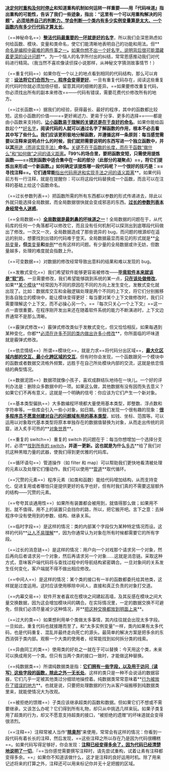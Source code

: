**<u>决定何时重构及何时停止</u>**和知道重构机制如何运转一样重要——用『代码味道』指出重构的可能性，告诉了我们一些迹象，指出：“这里有一个可以用重构解决的问题”。**<u>必须培养自己的判断力，学会判断一个类内有多少实例变量算是太大、一个函数内有多少行代码才算太长</u>**。

（==神秘命名==）**<u>整洁代码最重要的一环就是好的名字</u>**，所以我们会深思熟虑如何给函数、模块、变量和类命名，使它们能清晰地表明自己的功能和用法。但**<u>命名是编程中最难的两件事之一</u>**。**<u>如果你想不出一个好名字，说明背后很可能潜藏着更深的设计问题</u>**。为一个恼人的名字所付出的纠结，常常恩感推动我们对代码进行精简。（我当然不喜欢像读侦探小说那样，从神秘文字猜测故事情节！）

（==重复代码==）如果你在一个以上的地点看到相同的代码结构，那么可以肯定：**<u>设法将它们合而为一，程序会变得更好</u>**。一旦有重复代码存在，阅读这些重复的代码时你就必须加倍仔细，留意其间的细微的差异。==如果要修改重复代码，你必须找出所有的副本来修改==——代码有错误，需要花费代价修改所有的地方。

（==过长函数==）据我们的经验，获得最长、最好的程序，其中的函数都比较短。这些小函数的价值——==更好阐述力、更易于分享、更多的选择==——都是由小函数来支持的。**<u>让小函数易于理解的关键还是在于良好的命名</u>**。如果你能给函数起个**<u>好名字</u>**，阅读代码的人就可以通过名字了解函数的作用，根本不必去看其中写了些什么。我们应该更积极地分解函数，并遵循这样一条原则：每当感觉需要以注释来说明点什么的时候，我们就把需要说明的东西写进一个独立函数中，并以其**<u>用途（而非实现手法）</u>**命名。**<u>关键不在于函数的长度，而在于函数“做什么”和“如何做”之间的语义距离</u>**。『99%的场合里，要把函数变短，只需使用提炼函数——==找到函数中适合集中在一起的部分（此部分的凝聚点）==，将它们提炼出来形成一个新函数。』如何确定该提炼哪一段代码呢？一个很好的技巧是：==寻找注释==。它们通常能**<u>指出代码用途和实现手法之间的语义距离</u>**。如果代码前方有一行注释，就是在提醒你：可以将这段代码替换成一个函数，而且可以在注释的基础上给这个函数命名。

（==过长参数列表==）把函数所需的所有东西都以参数的形式传递进去，除此以外就只能选择全局数据，而全局数据很快就会变成邪恶的东西。**<u>过长的参数列表本身经常令人迷惑</u>**。

（==全局数据==）**<u>全局数据是最刺鼻的坏味道之一</u>**！全局数据的问题在于，从代码库的任何一个角落都可以修改它，而且没有任何机制可以探测出到底哪段代码做出了修改。一次又一次，全局数据造成了那些诡异的 bug，而问题的根源却在遥远的别处，想要找到出错的代码难于登天。全局数据最显而易见的形式就是**<u>全局变量</u>**，但**<u>类变量</u>**和**<u>单例</u>**也有这样的问题。有少量的全局数据或许无妨，但数量越多，处理的难度就会指数上升。

（==可变数据==）对数据的修改经常导致出意料的结果和难以发现的 bug。

（==发散式变化==）我们希望软件能够更容易被修改——**<u>毕竟软件本来就该是“软”的</u>**。一旦需要修改，我们希望能够跳到系统的某一点，**<u>只在该处做修改</u>**。如果**<u>某个模块</u>**经常因为不同的原因在不同的方向上发生变化，发散式变化就出现了。比如：数据库交互和金融逻辑处理是两个不同的上下文，将它们分别搬移到各自独立的模块中，能让模块变得更好：每当要对某个上下文做修改时，我们只需要理解这个上下文，而不必操心另一个。==『每次只关心一个上下文』==这一点一直很重要。在程序刚开发出来还在随着软件系统的能力不断演进时，上下文边界通常不是那么清晰。

（==霰弹式修改==）霰弹式修改类似于发散式变化，但又恰恰相反。如果每遇到某种变化，你都**<u>必须在许多不同的类内做出许多小修改</u>**，你所面临的坏味道就是霰弹式修改。

（==依恋情结==）所谓==模块化==，就是力求==将代码分出区域==，**<u>最大化区域内部的交互、最小化跨区域的交互</u>**。但有时你会发现，一个函数跟另一个模块中的函数或者数据交流格外频繁，远胜于在自己所处模块内部的交流，这就是依恋情结的典型情况。

（==数据泥团==）数据项就像小孩子，喜欢成群结队地待在一块儿。一个好的评判办法是：删除众多数据中的一项。如果这么做，其他数据有没有因而失去意义？如果它们不再有意义，这就是一个明确的信号：你应该为它们产生一个新对象。

（==基本类型偏执==）大多数编程环境都大量使用基本类型，即整数、浮点数和字符串等。一些库会引入一些小对象，如日期。但我们发现一个很有趣的现象：**<u>很多程序员不愿意创建对自己的问题域有用的基本类型</u>**，如钱、坐标、范围等。可以运用以对象取代基本类型将原本单独存在的数据值替换为对象，从而走出传统的洞窟，进入炙手可热的**<u>对象世界</u>**。

（==重复的 switch==）重复的 switch 的问题在于：每当你想增加一个选择分支时，必须**<u>找到所有的 switch</u>**，并逐一更新。这也就是为什么**<u>多态</u>**给了我们对抗这种黑暗力量的武器，使我们得到更优雅的代码库。

（==循环语句==）管道操作（如 filter 和 map）可以帮助我们更快地看清被处理的元素以及处理它们懂动作。我们可以使用**<u>管道</u>**取代循环。

（==冗赘的元素==）程序元素（如类和函数）能给代码增加结构，从而支持变化、促进复用或者哪怕只是提供更好的名字也好，但有时我们真的不需要这层额外的结构——冗赘的元素。

（==夸夸其谈通用性==）如果所有装置都会被用到，就值得那么做；如果用不到，就不值得。用不上的装置只会挡你的路，所以，把它搬开吧。言下之意：去掉程序中没有使用到的参数、结构、继承关系。

（==临时字段==）是这样的情况：类的内部某个字段仅为某种特定情况而设。这样的代码**<u>让人不易理解</u>**，因为你通常认为对象在所有时候都需要它的所有字段。

（==过长的消息链==）是这样的情况：用户向一个对戏那个请求另一个对象，然后再向后者请求另一个对象，然后再请求另一个对象......这就是消息链。采取这种方式，意味客户端代码将与查找过程中的导航结构紧密耦合。一旦对象间的关系发生任何变化，客户端就不得不做出相应修改。

（==中间人==）是这样的情况：某个类的接口有一半的函数都委托给其他类，这样就是过度运用。这时应该使用移除中间人，直接和真正负责的对象打交道。

（==内幕交易==）软件开发者喜欢在模块之间建起高墙，及其反感在模块之间大量交换数据，因为这会增加模块间的耦合。在实际情况里，一定的数据交换不可避免，但我们必须尽量减少这种情况，并**<u>把这种交换都放到明面上来</u>**。

（==过大的类==）如果想利用单个类做太多事情，其内往往就会出现太多字段。一旦如此，重复代码也就接踵而至了。和“太多实例变量”一样，类内如果有太多代码，也是代码重复、混乱并最终走向死亡的源头。最简单的解决方案是把多余的东西消弭于类内部。观察一个大类的使用者，经常能找到如何拆分类的线索。

（==异曲同工的类==）使用类的好处之一就在于可以替换：今天用这个类，未来可以换成用另一个类。但只有当两个类的接口一致时，才能做这种替换。

（==纯数据类==）所谓纯数据类是指：**<u>它们拥有一些字段，以及用于访问（读写）这些字段的函数，除此之外一无长处</u>**。这样的类只是一种不会说话的数据容器，它们几乎一定被其他类过分细琐地操控着。纯数据类常常意味着**<u>行为被放在了错误的地方</u>**。也就是说，只要把处理数据的行为从客户端搬移到纯数据类里来，就能使情况大为改观。

（==被拒绝的馈赠==）子类应该继承超类的函数和数据。但如果它们不想或不需要继承，又该怎么办呢？它们得到所有礼物，却只从中挑选几样来玩。如果子类复用了超类的行为，却又不愿意支持超类的接口，“被拒绝的遗赠”的坏味道就会变得很浓烈。

（==注释==）注释常被人当作“**<u>除臭剂</u>**”来使用，常常会有这样的情况：你看到一段代码有着长长的注释，然后发现，==这些注释之所以存在乃是因为代码很糟糕==。如果代码写得足够好，你会发现：**<u>注释已经变得多余了，因为代码已经清楚地说明了一切</u>**。『==当你感觉需要撰写注释时，请先尝试重构，试着让素有注释都变得多余。==』如果你不知道该做什么，这才是注释的良好运用时机。除了用来记述将来的打算之外，注释还可以用来标记你并无十足把握的区域。